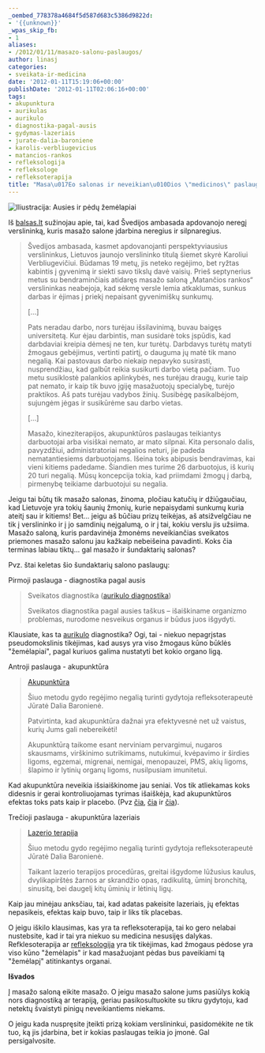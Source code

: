 ```yaml
---
_oembed_778378a4684f5d587d683c5386d9822d:
- '{{unknown}}'
_wpas_skip_fb:
- 1
aliases:
- /2012/01/11/masazo-salonu-paslaugos/
author: linasj
categories:
- sveikata-ir-medicina
date: '2012-01-11T15:19:06+00:00'
publishDate: '2012-01-11T02:06:16+00:00'
tags:
- akupunktura
- aurikulas
- aurikulo
- diagnostika-pagal-ausis
- gydymas-lazeriais
- jurate-dalia-baroniene
- karolis-verbliugevicius
- matancios-rankos
- refleksologija
- refleksologe
- refleksoterapija
title: "Masa\u017Eo salonas ir neveikian\u010Dios \"medicinos\" paslaugos"
---
```

![Iliustracija: Ausies ir pėdų žemėlapiai](http://static.zooomr.com/images/10145068_ee0309094c_o.jpg)

Iš [balsas.lt](http://www.balsas.lt/naujiena/573024/verslininkas-neregys-reikia-moketi-savo-trukumus-paversti-privalumais) sužinojau apie, tai, kad Švedijos ambasada apdovanojo neregį verslininką, kuris masažo salone įdarbina neregius ir silpnaregius.

> Švedijos ambasada, kasmet apdovanojanti perspektyviausius verslininkus, Lietuvos jaunojo verslininko titulą šiemet skyrė Karoliui Verbliugevičiui. Būdamas 19 metų, jis neteko regėjimo, bet ryžtas kabintis į gyvenimą ir siekti savo tikslų davė vaisių. Prieš septynerius metus su bendraminčiais atidaręs masažo saloną „Matančios rankos“ verslininkas neabejoja, kad sėkmę versle lemia atkaklumas, sunkus darbas ir ėjimas į priekį nepaisant gyvenimiškų sunkumų.
> 
> [...]
> 
> Pats neradau darbo, nors turėjau išsilavinimą, buvau baigęs universitetą. Kur ėjau darbintis, man susidarė toks įspūdis, kad darbdaviai kreipia dėmesį ne ten, kur turėtų. Darbdavys turėtų matyti žmogaus gebėjimus, vertinti patirtį, o dauguma jų matė tik mano negalią. Kai pastovaus darbo niekaip nepavyko susirasti, nusprendžiau, kad galbūt reikia susikurti darbo vietą pačiam. Tuo metu susiklostė palankios aplinkybės, nes turėjau draugų, kurie taip pat nemato, ir kaip tik buvo įgiję masažuotojų specialybę, turėjo praktikos. Aš pats turėjau vadybos žinių. Susibėgę pasikalbėjom, sujungėm jėgas ir susikūrėme sau darbo vietas.
> 
> [...]
> 
> Masažo, kineziterapijos, akupunktūros paslaugas teikiantys darbuotojai arba visiškai nemato, ar mato silpnai. Kita personalo dalis, pavyzdžiui, administratoriai negalios neturi, jie padeda nematantiesiems darbuotojams. Išeina toks abipusis bendravimas, kai vieni kitiems padedame. Šiandien mes turime 26 darbuotojus, iš kurių 20 turi negalią. Mūsų koncepcija tokia, kad priimdami žmogų į darbą, pirmenybę teikiame darbuotojui su negalia.


Jeigu tai būtų tik masažo salonas, žinoma, pločiau katučių ir džiūgaučiau, kad Lietuvoje yra tokių šaunių žmonių, kurie nepaisydami sunkumų kuria ateitį sau ir kitiems! Bet... jeigu aš būčiau prizų teikėjas, aš atsižvelgčiau ne tik į verslininko ir į jo samdinių neįgalumą, o ir į tai, kokiu verslu jis užsiima. Masažo saloną, kuris pardavinėja žmonėms neveikiančias sveikatos priemones masažo salonu jau kažkaip nebeišeina pavadinti. Koks čia terminas labiau tiktų... gal masažo ir šundaktarių salonas?

Pvz. štai keletas šio šundaktarių salono paslaugų:

Pirmoji paslauga - diagnostika pagal ausis

> Sveikatos diagnostika ([aurikulo diagnostika](http://www.matanciosrankos.lt/index.php?module=navigation&id=52))
> 
> Sveikatos diagnostika pagal ausies taškus – išaiškiname organizmo problemas, nurodome nesveikus organus ir būdus juos išgydyti.


Klausiate, kas ta [aurikulo](http://en.wikipedia.org/wiki/Auriculotherapy) diagnostika? Ogi, tai - niekuo nepagrįstas pseudomokslinis tikėjimas, kad ausys yra viso žmogaus kūno būklės "žemėlapiai", pagal kuriuos galima nustatyti bet kokio organo ligą.

Antroji paslauga - akupunktūra

> [Akupunktūra](http://www.matanciosrankos.lt/index.php?module=navigation&id=50)
> 
> Šiuo metodu gydo regėjimo negalią turinti gydytoja refleksoterapeutė Jūratė Dalia Baronienė.
> 
> Patvirtinta, kad akupunktūra dažnai yra efektyvesnė net už vaistus, kurių Jums gali nebereikėti!
> 
> Akupunktūrą taikome esant nerviniam pervargimui, nugaros skausmams, virškinimo sutrikimams, nutukimui, kvėpavimo ir širdies ligoms, egzemai, migrenai, nemigai, menopauzei, PMS, akių ligoms, šlapimo ir lytinių organų ligoms, nusilpusiam imunitetui.


Kad akupunktūra neveikia išsiaiškinome jau seniai. Vos tik atliekamas koks didesnis ir gerai kontroliuojamas tyrimas išaiškėja, kad akupunktūros efektas toks pats kaip ir placebo. (Pvz [čia](http://theness.com/neurologicablog/index.php/more-evidence-that-acupuncture-is-a-placebo/), [čia](http://www.sciencebasedmedicine.org/index.php/nc/) ir [čia](http://theness.com/neurologicablog/index.php/acupuncture-does-not-work-for-ivf/)).

Trečioji paslauga - akupunktūra lazeriais

> [Lazerio terapija](http://www.matanciosrankos.lt/index.php?module=navigation&id=51)
> 
> Šiuo metodu gydo regėjimo negalią turinti gydytoja refleksoterapeutė Jūratė Dalia Baronienė.
> 
> Taikant lazerio terapijos procedūras, greitai išgydome lūžusius kaulus, dvylikapirštės žarnos ar skrandžio opas, radikulitą, ūminį bronchitą, sinusitą, bei daugelį kitų ūminių ir lėtinių ligų.


Kaip jau minėjau anksčiau, tai, kad adatas pakeisite lazeriais, jų efektas nepasikeis, efektas kaip buvo, taip ir liks tik placebas.

O jeigu iškilo klausimas, kas yra ta refleksoterapija, tai ko gero nelabai nustebsite, kad ir tai yra niekuo su medicina nesusijęs dalykas. Refklesoterapija ar [refleksologija](http://en.wikipedia.org/wiki/Reflexology) yra tik tikėjimas, kad žmogaus pėdose yra viso kūno "žemėlapis" ir kad masažuojant pėdas bus paveikiami tą "žemėlapį" atitinkantys organai.

**Išvados**

Į masažo saloną eikite masažo. O jeigu masažo salone jums pasiūlys kokią nors diagnostiką ar terapiją, geriau pasikosultuokite su tikru gydytoju, kad netektų švaistyti pinigų neveikiantiems niekams.

O jeigu kada nuspręsite įteikti prizą kokiam verslininkui, pasidomėkite ne tik tuo, ką jis įdarbina, bet ir kokias paslaugas teikia jo įmonė. Gal persigalvosite.
